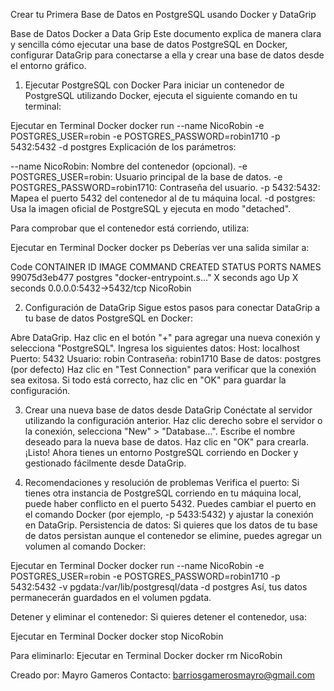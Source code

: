 Crear tu Primera Base de Datos en PostgreSQL usando Docker y DataGrip

Base de Datos Docker a Data Grip
Este documento explica de manera clara y sencilla cómo ejecutar una base de datos PostgreSQL en Docker, configurar DataGrip para conectarse a ella y crear una base de datos desde el entorno gráfico.

1. Ejecutar PostgreSQL con Docker
Para iniciar un contenedor de PostgreSQL utilizando Docker, ejecuta el siguiente comando en tu terminal:

Ejecutar en Terminal Docker
docker run --name NicoRobin -e POSTGRES_USER=robin -e POSTGRES_PASSWORD=robin1710 -p 5432:5432 -d postgres
Explicación de los parámetros:

--name NicoRobin: Nombre del contenedor (opcional).
-e POSTGRES_USER=robin: Usuario principal de la base de datos.
-e POSTGRES_PASSWORD=robin1710: Contraseña del usuario.
-p 5432:5432: Mapea el puerto 5432 del contenedor al de tu máquina local.
-d postgres: Usa la imagen oficial de PostgreSQL y ejecuta en modo "detached".

Para comprobar que el contenedor está corriendo, utiliza:

Ejecutar en Terminal Docker
docker ps
Deberías ver una salida similar a:

Code
CONTAINER ID   IMAGE     COMMAND                  CREATED          STATUS          PORTS                    NAMES
99075d3eb477   postgres  "docker-entrypoint.s…"  X seconds ago    Up X seconds    0.0.0.0:5432->5432/tcp   NicoRobin

2. Configuración de DataGrip
Sigue estos pasos para conectar DataGrip a tu base de datos PostgreSQL en Docker:

Abre DataGrip.
Haz clic en el botón "+" para agregar una nueva conexión y selecciona "PostgreSQL".
Ingresa los siguientes datos:
Host: localhost
Puerto: 5432
Usuario: robin
Contraseña: robin1710
Base de datos: postgres (por defecto)
Haz clic en "Test Connection" para verificar que la conexión sea exitosa.
Si todo está correcto, haz clic en "OK" para guardar la configuración.


3. Crear una nueva base de datos desde DataGrip
Conéctate al servidor utilizando la configuración anterior.
Haz clic derecho sobre el servidor o la conexión, selecciona "New" > "Database...".
Escribe el nombre deseado para la nueva base de datos.
Haz clic en "OK" para crearla.
¡Listo! Ahora tienes un entorno PostgreSQL corriendo en Docker y gestionado fácilmente desde DataGrip.

4. Recomendaciones y resolución de problemas
Verifica el puerto: Si tienes otra instancia de PostgreSQL corriendo en tu máquina local, puede haber conflicto en el puerto 5432. Puedes cambiar el puerto en el comando Docker (por ejemplo, -p 5433:5432) y ajustar la conexión en DataGrip.
Persistencia de datos: Si quieres que los datos de tu base de datos persistan aunque el contenedor se elimine, puedes agregar un volumen al comando Docker:

Ejecutar en Terminal Docker
docker run --name NicoRobin -e POSTGRES_USER=robin -e POSTGRES_PASSWORD=robin1710 -p 5432:5432 -v pgdata:/var/lib/postgresql/data -d postgres
Así, tus datos permanecerán guardados en el volumen pgdata.

Detener y eliminar el contenedor: Si quieres detener el contenedor, usa:

Ejecutar en Terminal Docker
docker stop NicoRobin

Para eliminarlo:
Ejecutar en Terminal Docker
docker rm NicoRobin

Creado por: Mayro Gameros
Contacto: barriosgamerosmayro@gmail.com
